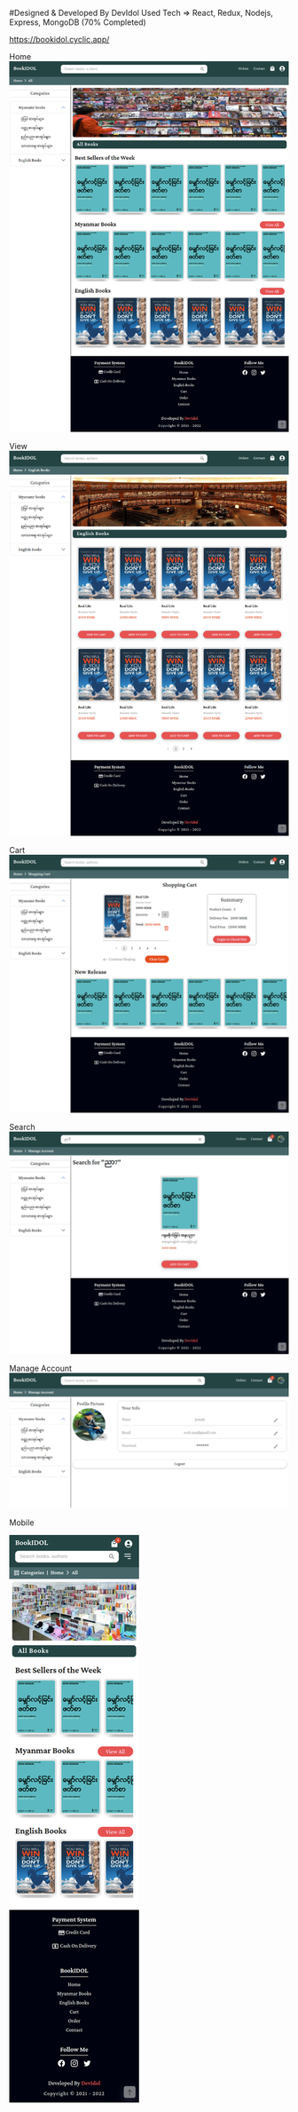 #Designed & Developed By DevIdol
Used Tech => React, Redux, Nodejs, Express, MongoDB (70% Completed)

https://bookidol.cyclic.app/

Home
![CHEESE!](./img/home.png)

View
![CHEESE!](./img/view.png)

Cart
![CHEESE!](./img/cart.png)

Search
![CHEESE!](./img/search.png)

Manage Account
![CHEESE!](./img/acc.png)

Mobile

![CHEESE!](./img/mobile.png)